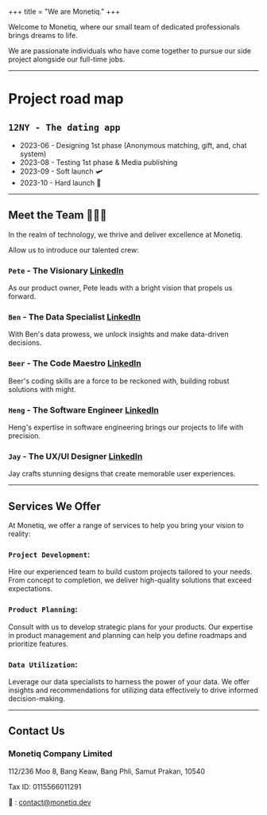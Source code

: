 +++
title = "We are Monetiq."
+++

Welcome to Monetiq, where our small team of dedicated professionals brings dreams to life.

We are passionate individuals who have come together to pursue our side project alongside our full-time jobs.

---

# Project road map

## `12NY - The dating app`

- 2023-06 - Designing 1st phase (Anonymous matching, gift, and, chat system)
- 2023-08 - Testing 1st phase & Media publishing
- 2023-09 - Soft launch 🛩️
- 2023-10 - Hard launch 🚀

---

## Meet the Team 🧑‍🤝‍🧑

In the realm of technology, we thrive and deliver excellence at Monetiq.

Allow us to introduce our talented crew:

### **`Pete`** - The Visionary [LinkedIn](https://www.linkedin.com/in/chanvit-s-292642198/)

As our product owner, Pete leads with a bright vision that propels us forward. 

### **`Ben`** - The Data Specialist [LinkedIn](https://www.linkedin.com/in/nopdanai-dejvorakul/)

With Ben's data prowess, we unlock insights and make data-driven decisions. 

### **`Beer`** - The Code Maestro [LinkedIn](https://www.linkedin.com/in/borrabeer/)

Beer's coding skills are a force to be reckoned with, building robust solutions with might. 

### **`Heng`** - The Software Engineer [LinkedIn](https://www.linkedin.com/in/ramil-arthan-397349170/)

Heng's expertise in software engineering brings our projects to life with precision.

### **`Jay`** - The UX/UI Designer [LinkedIn](https://www.linkedin.com/in/thanapon-matikanon/)

Jay crafts stunning designs that create memorable user experiences.

---

## Services We Offer

At Monetiq, we offer a range of services to help you bring your vision to reality:

### **`Project Development`:**

Hire our experienced team to build custom projects tailored to your needs. From concept to completion, we deliver high-quality solutions that exceed expectations.

### **`Product Planning`:**

Consult with us to develop strategic plans for your products. Our expertise in product management and planning can help you define roadmaps and prioritize features.

### **`Data Utilization`:**

Leverage our data specialists to harness the power of your data. We offer insights and recommendations for utilizing data effectively to drive informed decision-making.

---

## Contact Us

### Monetiq Company Limited

112/236 Moo 8, Bang Keaw,
Bang Phli, Samut Prakan, 10540

Tax ID: 0115566011291

📧 : [contact@monetiq.dev](mailto:contact@monetiq.dev)
